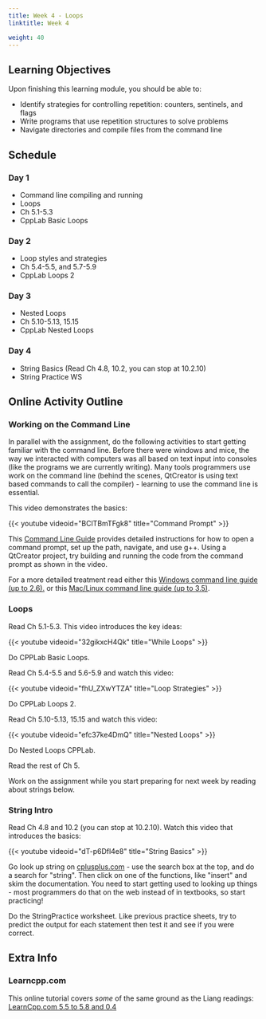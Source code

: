 ```yaml
---
title: Week 4 - Loops
linktitle: Week 4

weight: 40
---
```


## Learning Objectives

Upon finishing this learning module, you should be able to:

* Identify strategies for controlling repetition: counters, sentinels, and flags
* Write programs that use repetition structures to solve problems
* Navigate directories and compile files from the command line

## Schedule

### Day 1

* Command line compiling and running
* Loops
* Ch 5.1-5.3
* CppLab Basic Loops

### Day 2

* Loop styles and strategies
* Ch 5.4-5.5, and 5.7-5.9
* CppLab Loops 2

### Day 3

* Nested Loops
* Ch 5.10-5.13, 15.15
* CppLab Nested Loops

### Day 4

* String Basics (Read Ch 4.8, 10.2, you can stop at 10.2.10)
* String Practice WS

## Online Activity Outline

### Working on the Command Line

In parallel with the assignment, do the following activities to start
getting familiar with the command line. Before there were windows and
mice, the way we interacted with computers was all based on text input
into consoles (like the programs we are currently writing). Many tools
programmers use work on the command line (behind the scenes, QtCreator
is using text based commands to call the compiler) - learning to use the
command line is essential.

This video demonstrates the basics:  

{{< youtube videoid="BClTBmTFgk8" title="Command Prompt" >}}

This [Command Line Guide](http://computerscience.chemeketa.edu/CSResources/CommandLineGuide.pdf)
provides detailed instructions for how to open a command prompt, set up the path, navigate, and
use g++. Using a QtCreator project, try building and running the code from the command prompt as
shown in the video.

For a more detailed treatment read either this [Windows command line guide (up to 2.6).](http://www3.ntu.edu.sg/home/ehchua/programming/howto/CMD_Survival.html)
or this [Mac/Linux command line guide (up to 3.5)](http://www3.ntu.edu.sg/home/ehchua/programming/howto/Unix_SurvivalGuide.html).

### Loops

Read Ch 5.1-5.3. This video introduces the key ideas:

{{< youtube videoid="32gikxcH4Qk" title="While Loops" >}}

Do CPPLab Basic Loops.

Read Ch 5.4-5.5 and 5.6-5.9 and watch this video:

{{< youtube videoid="fhU_ZXwYTZA" title="Loop Strategies" >}}

Do CPPLab Loops 2.

Read Ch 5.10-5.13, 15.15 and watch this video:

{{< youtube videoid="efc37ke4DmQ" title="Nested Loops" >}}

Do Nested Loops CPPLab.

Read the rest of Ch 5.

Work on the assignment while you start preparing for next week by reading about strings below.

### String Intro

Read Ch 4.8 and 10.2 (you can stop at 10.2.10). Watch this video that introduces the basics:

{{< youtube videoid="dT-p6Dfl4e8" title="String Basics" >}}

Go look up string on [cplusplus.com](cplusplus.com) - use the search box at the top, and do
a search for "string". Then click on one of the functions, like "insert" and skim the
documentation. You need to start getting used to looking up things - most programmers do that
on the web instead of in textbooks, so start practicing\!

Do the StringPractice worksheet.  Like previous practice sheets, try to
predict the output for each statement then test it and see if you were correct.

## Extra Info

### Learncpp.com

This online tutorial covers *some* of the same ground as the Liang
readings:  
[LearnCpp.com 5.5 to 5.8 and 0.4](http://www.learncpp.com/)  
